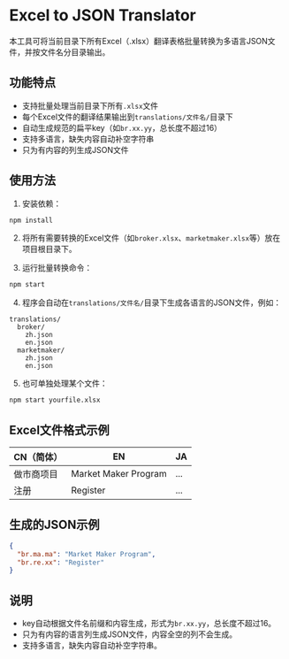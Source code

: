 <!--
 * @Author: diasa diasa@gate.me
 * @Date: 2025-05-30 14:17:56
 * @LastEditors: diasa diasa@gate.me
 * @LastEditTime: 2025-05-30 15:17:22
 * @FilePath: /crvToJson/README.md
 * @Description: 这是默认设置,请设置`customMade`, 打开koroFileHeader查看配置 进行设置: https://github.com/OBKoro1/koro1FileHeader/wiki/%E9%85%8D%E7%BD%AE
-->
# Excel to JSON Translator

本工具可将当前目录下所有Excel（.xlsx）翻译表格批量转换为多语言JSON文件，并按文件名分目录输出。

## 功能特点

- 支持批量处理当前目录下所有`.xlsx`文件
- 每个Excel文件的翻译结果输出到`translations/文件名/`目录下
- 自动生成规范的扁平key（如`br.xx.yy`，总长度不超过16）
- 支持多语言，缺失内容自动补空字符串
- 只为有内容的列生成JSON文件

## 使用方法

1. 安装依赖：
```bash
npm install
```

2. 将所有需要转换的Excel文件（如`broker.xlsx`、`marketmaker.xlsx`等）放在项目根目录下。

3. 运行批量转换命令：
```bash
npm start
```

4. 程序会自动在`translations/文件名/`目录下生成各语言的JSON文件，例如：
```
translations/
  broker/
    zh.json
    en.json
  marketmaker/
    zh.json
    en.json
```

5. 也可单独处理某个文件：
```bash
npm start yourfile.xlsx
```

## Excel文件格式示例

| CN（简体） | EN                  | JA         |
|------------|---------------------|------------|
| 做市商项目 | Market Maker Program | ...        |
| 注册       | Register            | ...        |

## 生成的JSON示例

```json
{
  "br.ma.ma": "Market Maker Program",
  "br.re.xx": "Register"
}
```

## 说明
- key自动根据文件名前缀和内容生成，形式为`br.xx.yy`，总长度不超过16。
- 只为有内容的语言列生成JSON文件，内容全空的列不会生成。
- 支持多语言，缺失内容自动补空字符串。 